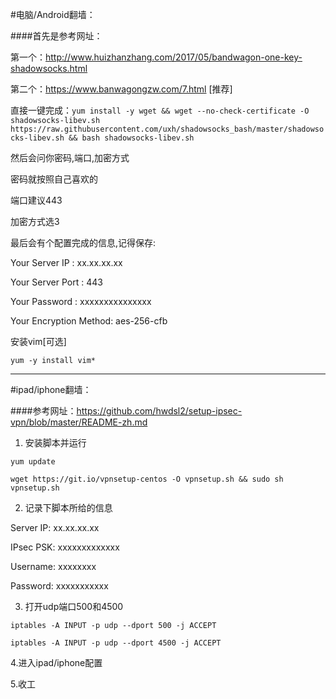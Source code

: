 #电脑/Android翻墙：

####首先是参考网址：

第一个：http://www.huizhanzhang.com/2017/05/bandwagon-one-key-shadowsocks.html

第二个：https://www.banwagongzw.com/7.html  [推荐]

直接一键完成：`yum install -y wget && wget --no-check-certificate -O shadowsocks-libev.sh https://raw.githubusercontent.com/uxh/shadowsocks_bash/master/shadowsocks-libev.sh && bash shadowsocks-libev.sh`

然后会问你密码,端口,加密方式

密码就按照自己喜欢的

端口建议443

加密方式选3

最后会有个配置完成的信息,记得保存:

Your Server IP        :  xx.xx.xx.xx

Your Server Port      :  443

Your Password        :  xxxxxxxxxxxxxxx

Your Encryption Method:  aes-256-cfb

安装vim[可选]

`yum -y install vim*`

-------------------------------------------------------------------------------

#ipad/iphone翻墙：

####参考网址：https://github.com/hwdsl2/setup-ipsec-vpn/blob/master/README-zh.md

1. 安装脚本并运行

`yum update`

`wget https://git.io/vpnsetup-centos -O vpnsetup.sh && sudo sh vpnsetup.sh`

2. 记录下脚本所给的信息

Server IP: xx.xx.xx.xx

IPsec PSK: xxxxxxxxxxxxx

Username: xxxxxxxx

Password: xxxxxxxxxxx

3. 打开udp端口500和4500

`iptables -A INPUT -p udp --dport 500 -j ACCEPT`

`iptables -A INPUT -p udp --dport 4500 -j ACCEPT`

4.进入ipad/iphone配置

5.收工
